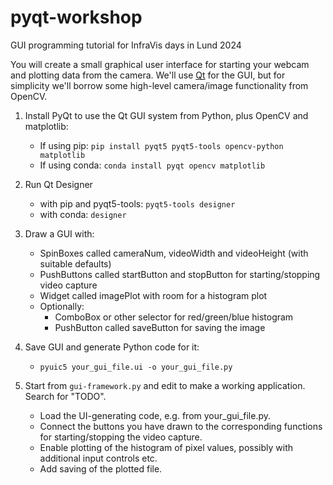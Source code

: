 # pyqt-workshop
GUI programming tutorial for InfraVis days in Lund 2024

You will create a small graphical user interface for starting your webcam and plotting data from the camera.
We'll use [Qt](https://www.qt.io/) for the GUI, but for simplicity we'll borrow some high-level camera/image functionality from OpenCV.

1. Install PyQt to use the Qt GUI system from Python, plus OpenCV and matplotlib:

    - If using pip: `pip install pyqt5 pyqt5-tools opencv-python matplotlib`
    - If using conda: `conda install pyqt opencv matplotlib`

2. Run Qt Designer

    - with pip and pyqt5-tools: `pyqt5-tools designer`
    - with conda: `designer`

3. Draw a GUI with:

    - SpinBoxes called cameraNum, videoWidth and videoHeight (with suitable defaults)
    - PushButtons called startButton and stopButton for starting/stopping video capture
    - Widget called imagePlot with room for a histogram plot
    - Optionally:
        - ComboBox or other selector for red/green/blue histogram
        - PushButton called saveButton for saving the image

4. Save GUI and generate Python code for it:

    - `pyuic5 your_gui_file.ui -o your_gui_file.py`

5. Start from `gui-framework.py` and edit to make a working application. Search for "TODO".
    - Load the UI-generating code, e.g. from your_gui_file.py.
    - Connect the buttons you have drawn to the corresponding functions for starting/stopping the video capture.
    - Enable plotting of the histogram of pixel values, possibly with additional input controls etc.
    - Add saving of the plotted file.